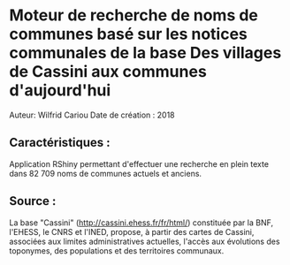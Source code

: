 # Moteur de recherche de noms de communes basé sur les notices communales de la base Des villages de Cassini aux communes d'aujourd'hui
Auteur: Wilfrid Cariou
Date de création : 2018

## Caractéristiques :

Application RShiny permettant d'effectuer une recherche en plein texte dans 82 709 noms de communes actuels et anciens.

## Source :
La base "Cassini" (http://cassini.ehess.fr/fr/html/) constituée par la BNF, l'EHESS, le CNRS et l'INED, propose, à partir des cartes de Cassini, associées aux limites administratives actuelles, l'accès aux évolutions des toponymes, des populations et des territoires communaux.


